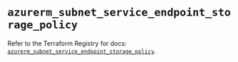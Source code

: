 # `azurerm_subnet_service_endpoint_storage_policy`

Refer to the Terraform Registry for docs: [`azurerm_subnet_service_endpoint_storage_policy`](https://registry.terraform.io/providers/hashicorp/azurerm/3.98.0/docs/resources/subnet_service_endpoint_storage_policy).
